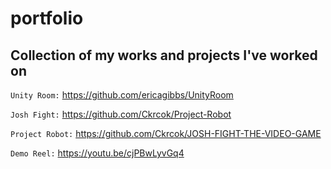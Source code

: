 # portfolio
## Collection of my works and projects I've worked on

`Unity Room:`
https://github.com/ericagibbs/UnityRoom

`Josh Fight:`
https://github.com/Ckrcok/Project-Robot

`Project Robot:`
https://github.com/Ckrcok/JOSH-FIGHT-THE-VIDEO-GAME

`Demo Reel:`
https://youtu.be/cjPBwLyvGq4

